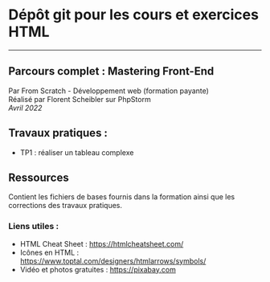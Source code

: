 # Dépôt git pour les cours et exercices HTML

***


## Parcours complet : Mastering Front-End

Par From Scratch - Développement web (formation payante)<br>
Réalisé par Florent Scheibler sur PhpStorm <br>
*Avril 2022*

## Travaux pratiques :

- TP1 : réaliser un tableau complexe

## Ressources

Contient les fichiers de bases fournis dans la formation ainsi que les corrections des travaux pratiques.

### Liens utiles :

- HTML Cheat Sheet : https://htmlcheatsheet.com/
- Icônes en HTML : https://www.toptal.com/designers/htmlarrows/symbols/
- Vidéo et photos gratuites : https://pixabay.com